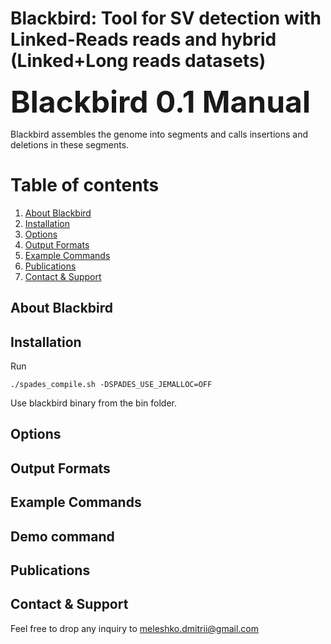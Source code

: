 Blackbird: Tool for SV detection with Linked-Reads reads and hybrid (Linked+Long reads datasets)
======
<font size=20>__Blackbird 0.1 Manual__</font>

Blackbird assembles the genome into segments and calls insertions and deletions in these segments.

# Table of contents
1. [About Blackbird](about-blackbird)
2. [Installation](#installation)
3. [Options](#options)
4. [Output Formats](#output-formats)
5. [Example Commands](#example-commands)
6. [Publications](#publications)
7. [Contact & Support](#contact)


## About Blackbird



## Installation

Run 

```
./spades_compile.sh -DSPADES_USE_JEMALLOC=OFF
```

Use blackbird binary from the bin folder.

## Options

## Output Formats

## Example Commands

## Demo command

## Publications


## Contact & Support

Feel free to drop any inquiry to [meleshko.dmitrii@gmail.com]() 